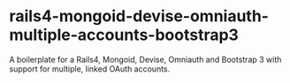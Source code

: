 rails4-mongoid-devise-omniauth-multiple-accounts-bootstrap3
===========================================================

A boilerplate for a Rails4, Mongoid, Devise, Omniauth and Bootstrap 3 with support for multiple, linked OAuth accounts.
